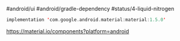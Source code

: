 #android/ui 
#android/gradle-dependency
#status/4-liquid-nitrogen 

```kotlin
implementation 'com.google.android.material:material:1.5.0'
```

https://material.io/components?platform=android